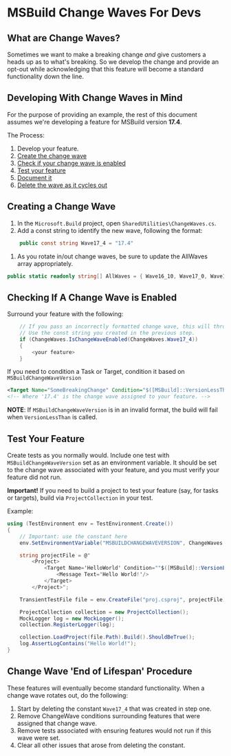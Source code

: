 # MSBuild Change Waves For Devs

## What are Change Waves?
Sometimes we want to make a breaking change _and_ give customers a heads up as to what's breaking. So we develop the change and provide an opt-out while acknowledging that this feature will become a standard functionality down the line.

## Developing With Change Waves in Mind
For the purpose of providing an example, the rest of this document assumes we're developing a feature for MSBuild version **17.4**.

The Process:
1. Develop your feature.
2. [Create the change wave](#creating-a-change-wave)
3. [Check if your change wave is enabled](#checking-if-a-change-wave-is-enabled)
4. [Test your feature](#test-your-feature)
5. [Document it](ChangeWaves.md#change-wave-features)
6. [Delete the wave as it cycles out](#change-wave-'end-of-lifespan'-procedure)

## Creating a Change Wave
1. In the `Microsoft.Build` project, open `SharedUtilities\ChangeWaves.cs`.
1. Add a const string to identify the new wave, following the format:
```c#
    public const string Wave17_4 = "17.4"
```
1. As you rotate in/out change waves, be sure to update the AllWaves array appropriately.
```c#
public static readonly string[] AllWaves = { Wave16_10, Wave17_0, Wave17_4 };
```

## Checking If A Change Wave is Enabled
Surround your feature with the following:
```c#
    // If you pass an incorrectly formatted change wave, this will throw.
    // Use the const string you created in the previous step.
    if (ChangeWaves.IsChangeWaveEnabled(ChangeWaves.Wave17_4))
    {
        <your feature>
    }
```

If you need to condition a Task or Target, condition it based on `MSBuildChangeWaveVersion`
```xml
<Target Name="SomeBreakingChange" Condition="$([MSBuild]::VersionLessThan('17.4', '$(MSBuildChangeWaveVersion)'))"">
<!-- Where '17.4' is the change wave assigned to your feature. -->
```
**NOTE**: If `MSBuildChangeWaveVersion` is in an invalid format, the build will fail when `VersionLessThan` is called.

## Test Your Feature
Create tests as you normally would. Include one test with `MSBuildChangeWaveVersion` set as an environment variable. It should be set to the change wave associated with your feature, and you must verify your feature did not run.

**Important!** If you need to build a project to test your feature (say, for tasks or targets), build via `ProjectCollection` in your test.


Example:
```c#
using (TestEnvironment env = TestEnvironment.Create())
{
    // Important: use the constant here
    env.SetEnvironmentVariable("MSBUILDCHANGEWAVEVERSION", ChangeWaves.Wave17_4);

    string projectFile = @"
        <Project>
            <Target Name='HelloWorld' Condition=""$([MSBuild]::VersionLessThan('17.4', '$(MSBUILDCHANGEWAVEVERSION)'))"">
                <Message Text='Hello World!'/>
            </Target>
        </Project>";

    TransientTestFile file = env.CreateFile("proj.csproj", projectFile);

    ProjectCollection collection = new ProjectCollection();
    MockLogger log = new MockLogger();
    collection.RegisterLogger(log);

    collection.LoadProject(file.Path).Build().ShouldBeTrue();
    log.AssertLogContains("Hello World!");
}
```

## Change Wave 'End of Lifespan' Procedure
These features will eventually become standard functionality. When a change wave rotates out, do the following:
1. Start by deleting the constant `Wave17_4` that was created in step one.
2. Remove ChangeWave conditions surrounding features that were assigned that change wave.
3. Remove tests associated with ensuring features would not run if this wave were set.
4. Clear all other issues that arose from deleting the constant.